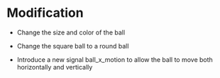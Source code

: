 # Modification

* Change the size and color of the ball

* Change the square ball to a round ball

* Introduce a new signal ball_x_motion to allow the ball to move both horizontally and vertically
